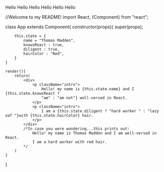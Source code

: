 Hello
Hello
Hello
Hello
Hello
Hello






//Welcome to my README!
import React, {Component} from "react";

class App extends Component{
    constructor(props){
        super(props);
        
        this.state = {
            name = "Thomas Madden",
            knowsReact : true,
            diligent : true,
            hairColor : "Red",
        }
    }

    render(){
        return(
            <div>
                <p className="intro">
                    Hello! my name is {this.state.name} and I {this.state.knowsReact ? 
                    "am" : "am not"} well-versed in React. 
                </p>
                <p className="intro">
                    I am a {this.state.diligent ? "hard worker " : "lazy oaf "}with {this.state.hairColor} hair.
                </p>    
            </div>
            /*In case you were wondering...this prints out:
                Hello! my name is Thomas Madden and I am well-versed in React.
                I am a hard worker with red hair. 
            */
        )
    }
}